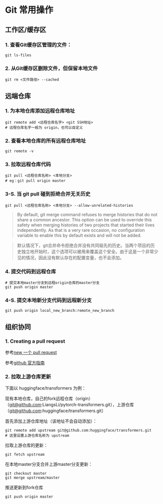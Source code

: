 # Git 常用操作

## 工作区/缓存区

### 1. 查看Git缓存区管理的文件：

```shell
git ls-files
```

### 2. 从Git缓存区删除文件，但保留本地文件

```shell
git rm <文件路径> --cached
```

## 远端仓库

### 1. 为本地仓库添加远程仓库地址

```shell
git remote add <远程仓库名字> <git SSH地址>
# 远程仓库名字一般为 origin，也可以自定义
```

### 2. 查看本地仓库的所有远程仓库地址

```shell
git remote -v
```

### 3. 拉取远程仓库代码

```shell
git pull <远程仓库名称> <本地分支>
# eg：git pull origin master
```

### 3-S. 当 git pull 碰到拒绝合并无关历史

```shell
git pull <远程仓库名称> <本地分支> --allow-unrelated-histories 
```

> By default, git merge command refuses to merge histories that do not share a common ancestor. This option can be used to override this safety when merging histories of two projects that started their lives independently. As that is a very rare occasion, no configuration variable to enable this by default exists and will not be added.

> 默认情况下，git合并命令拒绝合并没有共同祖先的历史。当两个项目的历史独立地开始时，这个选项可以被用来覆盖这个安全。由于这是一个非常少见的情况，因此没有默认存在的配置变量，也不会添加。
> 

### 4. 提交代码到远程仓库

```shell
# 提交本地master分支到远程origin仓库的master分支
git push origin master
```

### 4-S. 提交本地新分支代码到远程新分支

```shell
git push origin local_new_branch:remote_new_branch
```



## 组织协同

### 1. Creating a pull request

参考[new 一个 pull request](https://juejin.im/post/5b5d50bd5188251b3e646c5c#heading-21)

参考[github 官方指南](https://help.github.com/en/github/collaborating-with-issues-and-pull-requests/creating-a-pull-request)

### 2. 拉取上游仓库更新

下面以 huggingface/transformers 为例：

现有本地仓库，自己的fork远程仓库（origin）（git@github.com:LiangsLi/pytorch-transformers.git），上游仓库（git@github.com:huggingface/transformers.git）

首先添加上游仓库地址（该地址不会自动添加）：

```shell
git remote add upstream git@github.com:huggingface/transformers.git
# 这里设置上游仓库名称为 upstream
```

拉取上游仓库的更新：

```shell
git fetch upstream
```

在本地master分支合并上游master分支更新：

```shell
git checkout master
git merge upstream/master
```

推送更新到fork仓库

```shell
git push origin master
```







